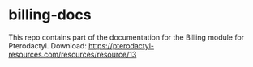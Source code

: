 # billing-docs

This repo contains part of the documentation for the Billing module for Pterodactyl.
Download: https://pterodactyl-resources.com/resources/resource/13
